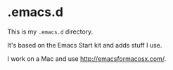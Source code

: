 # .emacs.d

This is my `.emacs.d` directory.

It's based on the Emacs Start kit and adds stuff I use. 

I work on a Mac and use <http://emacsformacosx.com/>.

